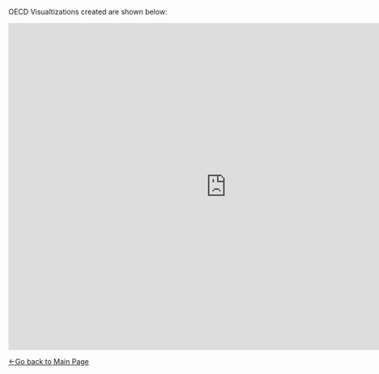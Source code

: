 OECD Visualtizations created are shown below:

<iframe src="https://data.oecd.org/chart/5Pfa" width="860" height="645" style="border: 0" mozallowfullscreen="true" webkitallowfullscreen="true" allowfullscreen="true"><a href="https://data.oecd.org/chart/5Pfa" target="_blank">OECD Chart: General government debt, Total, % of GDP, Annual, 2015</a></iframe>

[<-Go back to Main Page](https://sachinksunny.github.io/Sachin-K-Sunny/)
